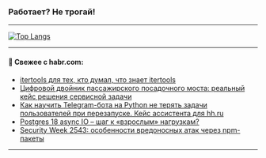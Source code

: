 ### Работает? Не трогай!

---
<!--
#### 🛠️ Technical stack:

![Java](https://img.shields.io/badge/Java-informational?logo=Oracle&style=flat&logoColor=white&color=FF4500)
![Kotlin](https://img.shields.io/badge/Kotlin-informational?logo=Kotlin&style=flat&logoColor=white&color=774D97)
![TS](https://img.shields.io/badge/TypeScript-informational?logo=typeScript&style=flat&logoColor=black&color=017acc)
![Python](https://img.shields.io/badge/Python-informational?logo=Python&style=flat&logoColor=black&color=ffdd54) <br>
![Spring](https://img.shields.io/badge/Spring-informational?logo=Spring&style=flat&logoColor=white&color=6DB33F) 
![SpringBoot](https://img.shields.io/badge/SpringBoot-informational?logo=SpringBoot&style=flat&logoColor=white&color=6DB33F)
![Nest](https://img.shields.io/badge/NestJS-informational?logo=NestJS&style=flat&logoColor=white&color=E0234E) 
![NodeJS](https://img.shields.io/badge/NodeJS-informational?logo=node.js&style=flat&logoColor=white&color=70A760)<br>
![PostgreSQL](https://img.shields.io/badge/PostgreSQL-informational?logo=PostgreSQL&style=flat&logoColor=white&color=DAA520)
![MongoDB](https://img.shields.io/badge/MongoDB-informational?logo=MongoDB&style=flat&logoColor=white&color=870000)
![Apache](https://img.shields.io/badge/Apache-informational?logo=apache&style=flat&logoColor=white&color=f74e28)

___ 
-->

<!--- #### 🛠️ : --->

[![Top Langs](https://github-readme-stats-82jvfl3w3-advtsettinggmailcoms-projects.vercel.app/api/top-langs/?username=zloylis&langs_count=10&hide_title=true&title_color=e6edf3&size_weight=0.5&count_weight=0.5&layout=compact&hide_progress=true&hide_border=true&theme=dracula&hide=css,makefile,cmake)](https://github.com/zloylis)

<!---


####  :octocat:&nbsp;&nbsp; Статистика:

![GitHub stats](https://github-readme-stats-u2qms2cxw-advtsettinggmailcoms-projects.vercel.app/api?username=zloylis&show_icons=true&hide_border=true&theme=dracula&title_color=e6edf3&include_all_commits=true&count_private=true&hide_rank=false&hide_title=true&rank_icon=github)
-->
---

#### 💬 Свежее с habr.com:

<!-- BLOG-POST-LIST:START -->
- [itertools для тех, кто думал, что знает itertools](https://habr.com/ru/companies/otus/articles/958068/?utm_source=habrahabr&utm_medium=rss&utm_campaign=958068)
- [Цифровой двойник пассажирского посадочного моста: реальный кейс решения сервисной задачи](https://habr.com/ru/articles/958392/?utm_source=habrahabr&utm_medium=rss&utm_campaign=958392)
- [Как научить Telegram-бота на Python не терять задачи пользователей при перезапуске. Кейс ассистента для hh.ru](https://habr.com/ru/articles/958386/?utm_source=habrahabr&utm_medium=rss&utm_campaign=958386)
- [Postgres 18 async IO – шаг к «взрослым» нагрузкам?](https://habr.com/ru/articles/958382/?utm_source=habrahabr&utm_medium=rss&utm_campaign=958382)
- [Security Week 2543: особенности вредоносных атак через npm-пакеты](https://habr.com/ru/companies/kaspersky/articles/958340/?utm_source=habrahabr&utm_medium=rss&utm_campaign=958340)
<!-- BLOG-POST-LIST:END -->

---
